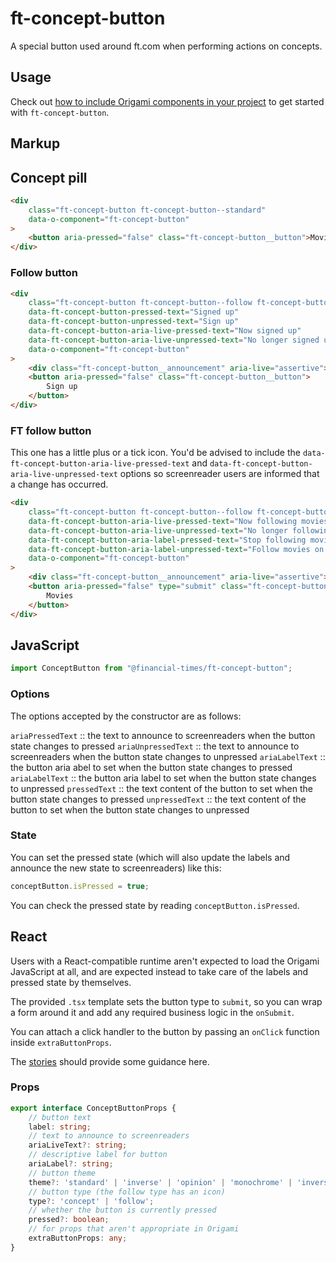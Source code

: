 # ft-concept-button

A special button used around ft.com when performing actions on concepts.

## Usage

Check out [how to include Origami components in your project](https://origami.ft.com/documentation/components/#including-origami-components-in-your-project) to get started with `ft-concept-button`.

## Markup

## Concept pill

```html
<div
	class="ft-concept-button ft-concept-button--standard"
	data-o-component="ft-concept-button"
>
	<button aria-pressed="false" class="ft-concept-button__button">Movies</button>
</div>
```

### Follow button

```html
<div
	class="ft-concept-button ft-concept-button--follow ft-concept-button--standard"
	data-ft-concept-button-pressed-text="Signed up"
	data-ft-concept-button-unpressed-text="Sign up"
	data-ft-concept-button-aria-live-pressed-text="Now signed up"
	data-ft-concept-button-aria-live-unpressed-text="No longer signed up"
	data-o-component="ft-concept-button"
>
	<div class="ft-concept-button__announcement" aria-live="assertive"></div>
	<button aria-pressed="false" class="ft-concept-button__button">
		Sign up
	</button>
</div>
```

### FT follow button

This one has a little plus or a tick icon. You'd be advised to include the `data-ft-concept-button-aria-live-pressed-text` and `data-ft-concept-button-aria-live-unpressed-text` options so screenreader users are informed that a change has occurred.

```html
<div
	class="ft-concept-button ft-concept-button--follow ft-concept-button--standard"
	data-ft-concept-button-aria-live-pressed-text="Now following movies on my FT"
	data-ft-concept-button-aria-live-unpressed-text="No longer following movies on my FT"
	data-ft-concept-button-aria-label-pressed-text="Stop following movies on my FT"
	data-ft-concept-button-aria-label-unpressed-text="Follow movies on my FT"
	data-o-component="ft-concept-button"
>
	<div class="ft-concept-button__announcement" aria-live="assertive"></div>
	<button aria-pressed="false" type="submit" class="ft-concept-button__button">
		Movies
	</button>
</div>
```

## JavaScript

```js
import ConceptButton from "@financial-times/ft-concept-button";
```

### Options

The options accepted by the constructor are as follows:

`ariaPressedText` :: the text to announce to screenreaders when the button state changes to pressed
`ariaUnpressedText` :: the text to announce to screenreaders when the button state changes to unpressed
`ariaLabelText` :: the button aria abel to set when the button state changes to pressed
`ariaLabelText` :: the button aria label to set when the button state changes to unpressed
`pressedText` :: the text content of the button to set when the button state changes to pressed
`unpressedText` :: the text content of the button to set when the button state changes to unpressed

### State

You can set the pressed state (which will also update the labels and announce the new state to screenreaders) like this:

```js
conceptButton.isPressed = true;
```

You can check the pressed state by reading `conceptButton.isPressed`.

## React

Users with a React-compatible runtime aren't expected to load the Origami JavaScript at all, and are expected instead to take care of the labels and pressed state by themselves.

The provided `.tsx` template sets the button type to `submit`, so you can wrap a form around it and add any required business logic in the `onSubmit`.

You can attach a click handler to the button by passing an `onClick` function inside `extraButtonProps`.

The [stories](stories/concept-button.stories.tsx) should provide some guidance here.

### Props

```ts
export interface ConceptButtonProps {
	// button text
	label: string;
	// text to announce to screenreaders
	ariaLiveText?: string;
	// descriptive label for button
	ariaLabel?: string;
	// button theme
	theme?: 'standard' | 'inverse' | 'opinion' | 'monochrome' | 'inverse-monochrome';
	// button type (the follow type has an icon)
	type?: 'concept' | 'follow';
	// whether the button is currently pressed
	pressed?: boolean;
	// for props that aren't appropriate in Origami
	extraButtonProps: any;
}
```
